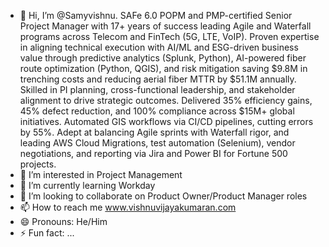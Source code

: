 - 👋 Hi, I’m @Samyvishnu. SAFe 6.0 POPM and PMP-certified Senior Project Manager with 17+ years of success leading Agile and Waterfall programs across Telecom and FinTech (5G, LTE, VoIP). Proven expertise in aligning technical execution with AI/ML and ESG-driven business value through predictive analytics (Splunk, Python), AI-powered fiber route optimization (Python, QGIS), and risk mitigation saving $9.8M in trenching costs and reducing aerial fiber MTTR by $51.1M annually. Skilled in PI planning, cross-functional leadership, and stakeholder alignment to drive strategic outcomes. Delivered 35% efficiency gains, 45% defect reduction, and 100% compliance across $15M+ global initiatives. Automated GIS workflows via CI/CD pipelines, cutting errors by 55%. Adept at balancing Agile sprints with Waterfall rigor, and leading AWS Cloud Migrations, test automation (Selenium), vendor negotiations, and reporting via Jira and Power BI for Fortune 500 projects.
- 👀 I’m interested in Project Management
- 🌱 I’m currently learning Workday
- 💞️ I’m looking to collaborate on Product Owner/Product Manager roles
- 📫 How to reach me www.vishnuvijayakumaran.com
- 😄 Pronouns: He/Him
- ⚡ Fun fact: ...

<!---
Samyvishnu/Samyvishnu is a ✨ special ✨ repository because its `README.md` (this file) appears on your GitHub profile.
You can click the Preview link to take a look at your changes.
--->
